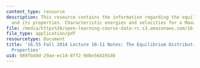 ```yaml
---
content_type: resource
description: This resource contains the information regarding the equilibrium distribution
  and its properties. Characteristic energies and velocities for a Maxwellian distribution.
file: /media/https%3A/open-learning-course-data-rc.s3.amazonaws.com/16-55-ionized-gases-fall-2014/989fbd4d29aeec148ff29d6e56419146_MIT16_55F14_Lecture10-11.pdf
file_type: application/pdf
resourcetype: Document
title: '16.55 Fall 2014 Lecture 10-11 Notes: The Equilibrium Distribution and its
  Properties'
uid: 989fbd4d-29ae-ec14-8ff2-9d6e56419146
---
```

